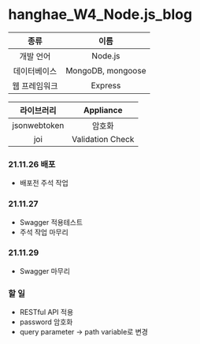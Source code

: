 # hanghae_W4_Node.js_blog

|     종류      |       이름        |
| :-----------: | :---------------: |
|   개발 언어   |      Node.js      |
| 데이터베이스  | MongoDB, mongoose |
| 웹 프레임워크 |      Express      |

|  라이브러리  |    Appliance     |
| :----------: | :--------------: |
| jsonwebtoken |      암호화      |
|     joi      | Validation Check |

### 21.11.26 배포

- 배포전 주석 작업

### 21.11.27

- Swagger 적용테스트
- 주석 작업 마무리

### 21.11.29

- Swagger 마무리

### 할 일

- RESTful API 적용
- password 암호화
- query parameter -> path variable로 변경
